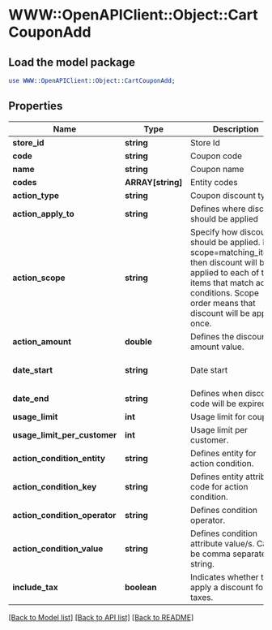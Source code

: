 # WWW::OpenAPIClient::Object::CartCouponAdd

## Load the model package
```perl
use WWW::OpenAPIClient::Object::CartCouponAdd;
```

## Properties
Name | Type | Description | Notes
------------ | ------------- | ------------- | -------------
**store_id** | **string** | Store Id | [optional] 
**code** | **string** | Coupon code | 
**name** | **string** | Coupon name | [optional] 
**codes** | **ARRAY[string]** | Entity codes | [optional] 
**action_type** | **string** | Coupon discount type | 
**action_apply_to** | **string** | Defines where discount should be applied | 
**action_scope** | **string** | Specify how discount should be applied. If scope&#x3D;matching_items, then discount will be applied to each of the items that match action conditions. Scope order means that discount will be applied once. | 
**action_amount** | **double** | Defines the discount amount value. | 
**date_start** | **string** | Date start | [optional] [default to &#39;now&#39;]
**date_end** | **string** | Defines when discount code will be expired. | [optional] 
**usage_limit** | **int** | Usage limit for coupon. | [optional] 
**usage_limit_per_customer** | **int** | Usage limit per customer. | [optional] 
**action_condition_entity** | **string** | Defines entity for action condition. | [optional] 
**action_condition_key** | **string** | Defines entity attribute code for action condition. | [optional] 
**action_condition_operator** | **string** | Defines condition operator. | [optional] 
**action_condition_value** | **string** | Defines condition attribute value/s. Can be comma separated string. | [optional] 
**include_tax** | **boolean** | Indicates whether to apply a discount for taxes. | [optional] [default to false]

[[Back to Model list]](../README.md#documentation-for-models) [[Back to API list]](../README.md#documentation-for-api-endpoints) [[Back to README]](../README.md)


